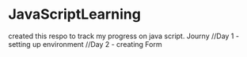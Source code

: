 # JavaScriptLearning
created this respo to track my progress on java script. 
Journy
//Day 1 - setting up environment
//Day 2 - creating Form